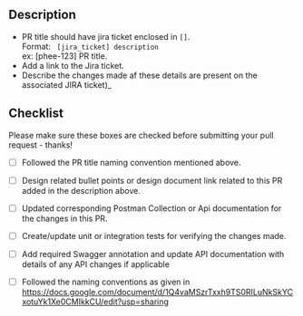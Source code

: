 ## Description

* PR title should have jira ticket enclosed in `[]`.<br>
  Format: ``` [jira_ticket] description```<br>
  ex: [phee-123] PR title.
* Add a link to the Jira ticket.
* Describe the changes made af these details are present on the associated JIRA ticket)_

## Checklist

Please make sure these boxes are checked before submitting your pull request - thanks!
- [ ] Followed the PR title naming convention mentioned above.

- [ ] Design related bullet points or design document link related to this PR added in the description above. 

- [ ] Updated corresponding Postman Collection or Api documentation for the changes in this PR.

- [ ] Create/update unit or integration tests for verifying the changes made.

- [ ] Add required Swagger annotation and update API documentation with details of any API changes if applicable

- [ ] Followed the naming conventions as given in https://docs.google.com/document/d/1Q4vaMSzrTxxh9TS0RILuNkSkYCxotuYk1Xe0CMIkkCU/edit?usp=sharing
